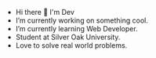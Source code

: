 - Hi there 👋 I'm Dev
- I’m currently working on something cool.
- I’m currently learning Web Developer.
- Student at Silver Oak University.
- Love to solve real world problems.

<!---
DevBhuptani/DevBhuptani is a ✨ special ✨ repository because its `README.md` (this file) appears on your GitHub profile.
You can click the Preview link to take a look at your changes.
--->
